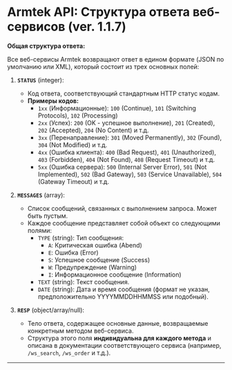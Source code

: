# Armtek API: Структура ответа веб-сервисов (ver. 1.1.7)

**Общая структура ответа:**

Все веб-сервисы Armtek возвращают ответ в едином формате (JSON по умолчанию или XML), который состоит из трех основных полей:

1.  **`STATUS`** (integer):
    *   Код ответа, соответствующий стандартным HTTP статус кодам.
    *   **Примеры кодов:**
        *   `1xx` (Информационные): `100` (Continue), `101` (Switching Protocols), `102` (Processing)
        *   `2xx` (Успех): `200` (OK - успешное выполнение), `201` (Created), `202` (Accepted), `204` (No Content) и т.д.
        *   `3xx` (Перенаправление): `301` (Moved Permanently), `302` (Found), `304` (Not Modified) и т.д.
        *   `4xx` (Ошибка клиента): `400` (Bad Request), `401` (Unauthorized), `403` (Forbidden), `404` (Not Found), `408` (Request Timeout) и т.д.
        *   `5xx` (Ошибка сервера): `500` (Internal Server Error), `501` (Not Implemented), `502` (Bad Gateway), `503` (Service Unavailable), `504` (Gateway Timeout) и т.д.

2.  **`MESSAGES`** (array):
    *   Список сообщений, связанных с выполнением запроса. Может быть пустым.
    *   Каждое сообщение представляет собой объект со следующими полями:
        *   `TYPE` (string): Тип сообщения:
            *   `A`: Критическая ошибка (Abend)
            *   `E`: Ошибка (Error)
            *   `S`: Успешное сообщение (Success)
            *   `W`: Предупреждение (Warning)
            *   `I`: Информационное сообщение (Information)
        *   `TEXT` (string): Текст сообщения.
        *   `DATE` (string): Дата и время сообщения (формат не указан, предположительно YYYYMMDDHHMMSS или подобный).

3.  **`RESP`** (object/array/null):
    *   Тело ответа, содержащее основные данные, возвращаемые конкретным методом веб-сервиса.
    *   Структура этого поля **индивидуальна для каждого метода** и описана в документации соответствующего сервиса (например, `/ws_search`, `/ws_order` и т.д.).

---